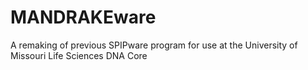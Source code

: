 # MANDRAKEware
A remaking of previous SPIPware program for use at the University of Missouri Life Sciences DNA Core
